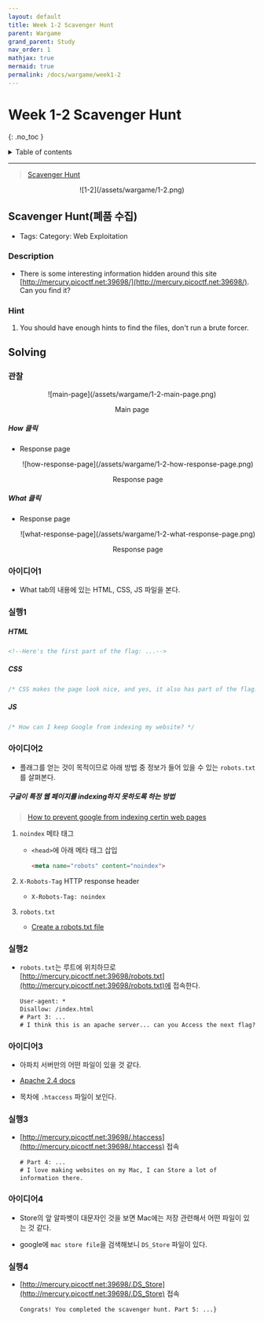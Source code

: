 ```yaml
---
layout: default
title: Week 1-2 Scavenger Hunt
parent: Wargame
grand_parent: Study
nav_order: 1
mathjax: true
mermaid: true
permalink: /docs/wargame/week1-2
---
```


# Week 1-2 Scavenger Hunt
{: .no_toc }

<details markdown="block">
  <summary>
	Table of contents
  </summary>
{: .fs-3 .text-delta }
- TOC
{:toc}
</details>

---

> [Scavenger Hunt](https://play.picoctf.org/practice/challenge/161?category=1&page=1&search=)

<center markdown="block">
![1-2](/assets/wargame/1-2.png)
</center>

## Scavenger Hunt(폐품 수집)

- Tags: Category: Web Exploitation

### Description

- There is some interesting information hidden around this site [http://mercury.picoctf.net:39698/](http://mercury.picoctf.net:39698/). Can you find it?

### Hint

1. You should have enough hints to find the files, don't run a brute forcer.

## Solving

### 관찰

<center markdown="block">
![main-page](/assets/wargame/1-2-main-page.png)

Main page
</center>

##### How 클릭

- Response page

	<center markdown="block">
	![how-response-page](/assets/wargame/1-2-how-response-page.png)

	Response page
	</center>

##### What 클릭

- Response page

	<center markdown="block">
	![what-response-page](/assets/wargame/1-2-what-response-page.png)

	Response page
	</center>

### 아이디어1

- What tab의 내용에 있는 HTML, CSS, JS 파일을 본다.

### 실행1

##### HTML

```html
<!--Here's the first part of the flag: ...-->
```

##### CSS

```css
/* CSS makes the page look nice, and yes, it also has part of the flag. Here's part 2: ... */
```

##### JS

```javascript
/* How can I keep Google from indexing my website? */
```

### 아이디어2

- 플래그를 얻는 것이 목적이므로 아래 방법 중 정보가 들어 있을 수 있는 `robots.txt`를 살펴본다.

##### 구글이 특정 웹 페이지를 indexing하지 못하도록 하는 방법

> [How to prevent google from indexing certin web pages](https://www.ilfusion.com/how-to-prevent-google-from-indexing-certain-web-pages)

1. `noindex` 메타 태그

	- `<head>`에 아래 메타 태그 삽입

		```html
		<meta name="robots" content="noindex">
		```

2. `X-Robots-Tag` HTTP response header

	- `X-Robots-Tag: noindex`

3. `robots.txt`

	- [Create a robots.txt file](https://developers.google.com/search/docs/advanced/robots/create-robots-txt?hl=en&visit_id=637895822363783848-1731081026&rd=1)

### 실행2

- `robots.txt`는 루트에 위치하므로 [http://mercury.picoctf.net:39698/robots.txt](http://mercury.picoctf.net:39698/robots.txt)에 접속한다.

	```
	User-agent: *
	Disallow: /index.html
	# Part 3: ...
	# I think this is an apache server... can you Access the next flag?
	```

### 아이디어3

- 아파치 서버만의 어떤 파일이 있을 것 같다.

- [Apache 2.4 docs](https://httpd.apache.org/docs/2.4/)

- 목차에 `.htaccess` 파일이 보인다.

### 실행3

- [http://mercury.picoctf.net:39698/.htaccess](http://mercury.picoctf.net:39698/.htaccess) 접속

	```
	# Part 4: ...
	# I love making websites on my Mac, I can Store a lot of information there.
	```

### 아이디어4

- Store의 앞 알파벳이 대문자인 것을 보면 Mac에는 저장 관련해서 어떤 파일이 있는 것 같다.

- google에 `mac store file`을 검색해보니 `DS_Store` 파일이 있다.

### 실행4

- [http://mercury.picoctf.net:39698/.DS_Store](http://mercury.picoctf.net:39698/.DS_Store) 접속

	```
	Congrats! You completed the scavenger hunt. Part 5: ...}
	```
